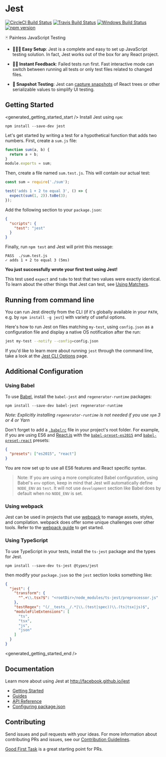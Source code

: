 # Jest

[![CircleCI Build Status](https://circleci.com/gh/facebook/jest.svg?style=shield)](https://circleci.com/gh/facebook/jest)
[![Travis Build Status](https://travis-ci.org/facebook/jest.svg?branch=master)](https://travis-ci.org/facebook/jest) [![Windows Build Status](https://ci.appveyor.com/api/projects/status/8n38o44k585hhvhd/branch/master?svg=true)](https://ci.appveyor.com/project/Daniel15/jest/branch/master) [![npm version](https://badge.fury.io/js/jest.svg)](http://badge.fury.io/js/jest)

🃏 Painless JavaScript Testing

- **👩🏻‍💻 Easy Setup**: Jest is a complete and easy to set up JavaScript testing solution. In fact, Jest works out of the box for any React project.

- **🏃🏽 Instant Feedback**: Failed tests run first. Fast interactive mode can switch between running all tests or only test files related to changed files.

- **📸 Snapshot Testing**: Jest can [capture snapshots](http://facebook.github.io/jest/docs/snapshot-testing.html) of React trees or other serializable values to simplify UI testing.

## Getting Started

<generated_getting_started_start />
Install Jest using `npm`:

```
npm install --save-dev jest
```

Let's get started by writing a test for a hypothetical function that adds two numbers. First, create a `sum.js` file:

```javascript
function sum(a, b) {
  return a + b;
}
module.exports = sum;
```

Then, create a file named `sum.test.js`. This will contain our actual test:

```javascript
const sum = require('./sum');

test('adds 1 + 2 to equal 3', () => {
  expect(sum(1, 2)).toBe(3);
});
```

Add the following section to your `package.json`:

```json
{
  "scripts": {
    "test": "jest"
  }
}
```

Finally, run `npm test` and Jest will print this message:

```
PASS  ./sum.test.js
✓ adds 1 + 2 to equal 3 (5ms)
```

**You just successfully wrote your first test using Jest!**

This test used `expect` and `toBe` to test that two values were exactly identical. To learn about the other things that Jest can test, see [Using Matchers](https://facebook.github.io/jest/docs/using-matchers.html).

## Running from command line

You can run Jest directly from the CLI (if it's globally available in your `PATH`, e.g. by `npm install -g jest`) with variety of useful options.

Here's how to run Jest on files matching `my-test`, using `config.json` as a configuration file and display a native OS notification after the run:

```bash
jest my-test --notify --config=config.json
```

If you'd like to learn more about running `jest` through the command line, take a look at the [Jest CLI Options](https://facebook.github.io/jest/docs/cli.html) page.

## Additional Configuration

### Using Babel

To use [Babel](http://babeljs.io/), install the `babel-jest` and `regenerator-runtime` packages:

```
npm install --save-dev babel-jest regenerator-runtime
```

*Note: Explicitly installing `regenerator-runtime` is not needed if you use `npm` 3 or 4 or Yarn*

Don't forget to add a [`.babelrc`](https://babeljs.io/docs/usage/babelrc/) file in your project's root folder. For example, if you are using ES6 and [React.js](https://facebook.github.io/react/) with the [`babel-preset-es2015`](https://babeljs.io/docs/plugins/preset-es2015/) and [`babel-preset-react`](https://babeljs.io/docs/plugins/preset-react/) presets:

```json
{
  "presets": ["es2015", "react"]
}
```

You are now set up to use all ES6 features and React specific syntax.

> Note: If you are using a more complicated Babel configuration, using Babel's `env` option,
keep in mind that Jest will automatically define `NODE_ENV` as `test`.
It will not use `development` section like Babel does by default when no `NODE_ENV` is set.

### Using webpack

Jest can be used in projects that use [webpack](https://webpack.github.io/) to manage assets, styles, and compilation. webpack does offer some unique challenges over other tools. Refer to the [webpack guide](https://facebook.github.io/jest/docs/webpack.html) to get started.

### Using TypeScript

To use TypeScript in your tests, install the `ts-jest` package and the types for Jest.

```
npm install --save-dev ts-jest @types/jest
```

then modify your `package.json` so the `jest` section looks something like:

```json
{
  "jest": {
    "transform": {
      "^.+\\.tsx?$": "<rootDir>/node_modules/ts-jest/preprocessor.js"
    },
    "testRegex": "(/__tests__/.*|\\.(test|spec))\\.(ts|tsx|js)$",
    "moduleFileExtensions": [
      "ts",
      "tsx",
      "js",
      "json"
    ]
  }
}
```
<generated_getting_started_end />

## Documentation

Learn more about using Jest at http://facebook.github.io/jest

* [Getting Started](http://facebook.github.io/jest/docs/getting-started.html)
* [Guides](http://facebook.github.io/jest/docs/snapshot-testing.html)
* [API Reference](http://facebook.github.io/jest/docs/api.html)
* [Configuring package.json](http://facebook.github.io/jest/docs/configuration.html)

## Contributing

Send issues and pull requests with your ideas. For more information about contributing PRs and issues, see our [Contribution Guidelines](https://github.com/facebook/jest/blob/master/CONTRIBUTING.md).

[Good First Task](https://github.com/facebook/jest/labels/Good%20First%20Task) is a great starting point for PRs.
